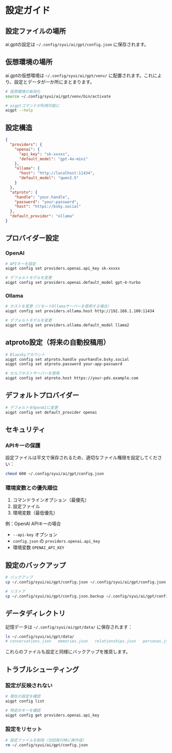 # 設定ガイド

## 設定ファイルの場所

ai.gptの設定は `~/.config/syui/ai/gpt/config.json` に保存されます。

## 仮想環境の場所

ai.gptの仮想環境は `~/.config/syui/ai/gpt/venv/` に配置されます。これにより、設定とデータが一か所にまとまります。

```bash
# 仮想環境の有効化
source ~/.config/syui/ai/gpt/venv/bin/activate

# aigptコマンドが利用可能に
aigpt --help
```

## 設定構造

```json
{
  "providers": {
    "openai": {
      "api_key": "sk-xxxxx",
      "default_model": "gpt-4o-mini"
    },
    "ollama": {
      "host": "http://localhost:11434",
      "default_model": "qwen2.5"
    }
  },
  "atproto": {
    "handle": "your.handle",
    "password": "your-password",
    "host": "https://bsky.social"
  },
  "default_provider": "ollama"
}
```

## プロバイダー設定

### OpenAI

```bash
# APIキーを設定
aigpt config set providers.openai.api_key sk-xxxxx

# デフォルトモデルを変更
aigpt config set providers.openai.default_model gpt-4-turbo
```

### Ollama

```bash
# ホストを変更（リモートOllamaサーバーを使用する場合）
aigpt config set providers.ollama.host http://192.168.1.100:11434

# デフォルトモデルを変更
aigpt config set providers.ollama.default_model llama2
```

## atproto設定（将来の自動投稿用）

```bash
# Blueskyアカウント
aigpt config set atproto.handle yourhandle.bsky.social
aigpt config set atproto.password your-app-password

# セルフホストサーバーを使用
aigpt config set atproto.host https://your-pds.example.com
```

## デフォルトプロバイダー

```bash
# デフォルトをOpenAIに変更
aigpt config set default_provider openai
```

## セキュリティ

### APIキーの保護

設定ファイルは平文で保存されるため、適切なファイル権限を設定してください：

```bash
chmod 600 ~/.config/syui/ai/gpt/config.json
```

### 環境変数との優先順位

1. コマンドラインオプション（最優先）
2. 設定ファイル
3. 環境変数（最低優先）

例：OpenAI APIキーの場合
- `--api-key` オプション
- `config.json` の `providers.openai.api_key`
- 環境変数 `OPENAI_API_KEY`

## 設定のバックアップ

```bash
# バックアップ
cp ~/.config/syui/ai/gpt/config.json ~/.config/syui/ai/gpt/config.json.backup

# リストア
cp ~/.config/syui/ai/gpt/config.json.backup ~/.config/syui/ai/gpt/config.json
```

## データディレクトリ

記憶データは `~/.config/syui/ai/gpt/data/` に保存されます：

```bash
ls ~/.config/syui/ai/gpt/data/
# conversations.json   memories.json   relationships.json   personas.json
```

これらのファイルも設定と同様にバックアップを推奨します。

## トラブルシューティング

### 設定が反映されない

```bash
# 現在の設定を確認
aigpt config list

# 特定のキーを確認
aigpt config get providers.openai.api_key
```

### 設定をリセット

```bash
# 設定ファイルを削除（次回実行時に再作成）
rm ~/.config/syui/ai/gpt/config.json
```